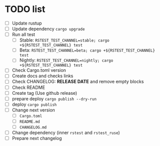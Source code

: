 # TODO list

- [ ] Update rustup
- [ ] Update dependency `cargo upgrade`
- [ ] Run all test
  - [ ] Stable: `RSTEST_TEST_CHANNEL=stable; cargo +${RSTEST_TEST_CHANNEL} test`
  - [ ] Beta: `RSTEST_TEST_CHANNEL=beta; cargo +${RSTEST_TEST_CHANNEL} test`
  - [ ] Nightly: `RSTEST_TEST_CHANNEL=nightly; cargo +${RSTEST_TEST_CHANNEL} test`
- [ ] Check Cargo.toml version
- [ ] Create docs and checks links
- [ ] Check CHANGELOG: **RELEASE DATE** and remove empty blocks
- [ ] Check README
- [ ] Create tag (Use github release)
- [ ] prepare deploy `cargo publish --dry-run`
- [ ] deploy `cargo publish`
- [ ] Change next version
  - [ ] `Cargo.toml`
  - [ ] `README.md`
  - [ ] `CHANGELOG.md`
- [ ] Change dependency (inner `rstest` and `rstest_ruse`)
- [ ] Prepare next changelog
